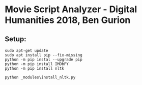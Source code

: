 # Movie Script Analyzer - Digital Humanities 2018, Ben Gurion

## Setup:

```
sudo apt-get update
sudo apt install pip --fix-missing
python -m pip instal --upgrade pip
python -m pip install IMDbPY
python -m pip install nltk

python _modules\install_nltk.py
```
